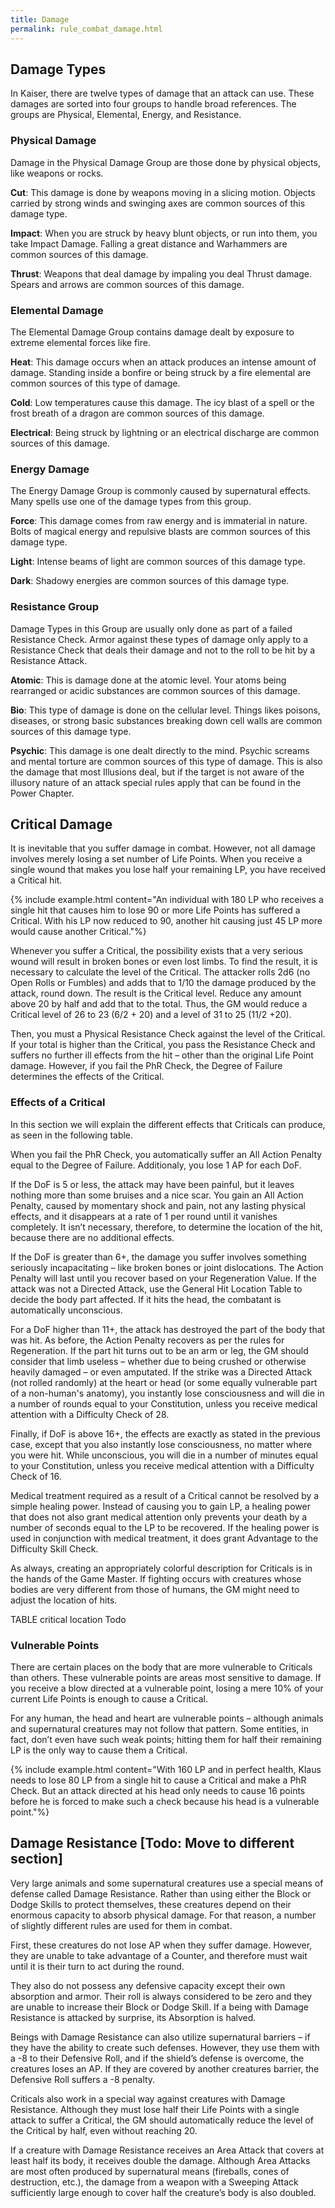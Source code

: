 ```yaml
---
title: Damage
permalink: rule_combat_damage.html
---
```


## Damage Types
In Kaiser, there are twelve types of damage that an attack can use. These damages are sorted into four groups to handle broad references. The groups are Physical, Elemental, Energy, and Resistance. 

### Physical Damage
Damage in the Physical Damage Group are those done by physical objects, like weapons or rocks.

**Cut**: This damage is done by weapons moving in a slicing motion. Objects carried by strong winds and swinging axes are common sources of this damage type.

**Impact**: When you are struck by heavy blunt objects, or run into them, you take Impact Damage. Falling a great distance and Warhammers are common sources of this damage.

**Thrust**: Weapons that deal damage by impaling you deal Thrust damage. Spears and arrows are common sources of this damage.

### Elemental Damage
The Elemental Damage Group contains damage dealt by exposure to extreme elemental forces like fire.

**Heat**: This damage occurs when an attack produces an intense amount of damage. Standing inside a bonfire or being struck by a fire elemental are common sources of this type of damage.

**Cold**: Low temperatures cause this damage. The icy blast of a spell or the frost breath of a dragon are common sources of this damage.

**Electrical**: Being struck by lightning or an electrical discharge are common sources of this damage.

### Energy Damage
The Energy Damage Group is commonly caused by supernatural effects. Many spells use one of the damage types from this group.

**Force**: This damage comes from raw energy and is immaterial in nature. Bolts of magical energy and repulsive blasts are common sources of this damage type.

**Light**: Intense beams of light are common sources of this damage type.

**Dark**: Shadowy energies are common sources of this damage type.

### Resistance Group
Damage Types in this Group are usually only done as part of a failed Resistance Check. Armor against these types of damage only apply to a Resistance Check that deals their damage and not to the roll to be hit by a Resistance Attack.

**Atomic**: This is damage done at the atomic level. Your atoms being rearranged or acidic substances are common sources of this damage.

**Bio**: This type of damage is done on the cellular level. Things likes poisons, diseases, or strong basic substances breaking down cell walls are common sources of this damage type.

**Psychic**: This damage is one dealt directly to the mind. Psychic screams and mental torture are common sources of this type of damage. This is also the damage that most Illusions deal, but if the target is not aware of the illusory nature of an attack special rules apply that can be found in the Power Chapter.

## Critical Damage
It is inevitable that you suffer damage in combat. However, not all damage involves merely losing a set number of Life Points. When you receive a single wound that makes you lose half your remaining LP, you have received a Critical hit. 

{% include example.html content="An individual with 180 LP who receives a single hit that causes him to lose 90 or more Life Points has suffered a Critical. With his LP now reduced to 90, another hit causing just 45 LP more would cause another Critical."%}

Whenever you suffer a Critical, the possibility exists that a very serious wound will result in broken bones or even lost limbs. To find the result, it is necessary to calculate the level of the Critical. The attacker rolls 2d6 (no Open Rolls or Fumbles) and adds that to 1/10 the damage produced by the attack, round down. The result is the Critical level. Reduce any amount above 20 by half and add that to the total. Thus, the GM would reduce a Critical level of 26 to 23 (6/2 + 20) and a level of 31 to 25 (11/2 +20).

Then, you must a Physical Resistance Check against the level of the Critical. If your total is higher than the Critical, you pass the Resistance Check and suffers no further ill effects from the hit – other than the original Life Point damage. However, if you fail the PhR Check, the Degree of Failure determines the effects of the Critical.

### Effects of a Critical
In this section we will explain the different effects that Criticals can produce, as seen in the following table.

When you fail the PhR Check, you automatically suffer an All Action Penalty equal to the Degree of Failure. Additionaly, you lose 1 AP for each DoF. 

If the DoF is 5 or less, the attack may have been painful, but it leaves nothing more than some bruises and a nice scar. You gain an All Action Penalty, caused by momentary shock and pain, not any lasting physical effects, and it disappears at a rate of 1 per round until it vanishes completely. It isn’t necessary, therefore, to determine the location of the hit, because there are no additional effects.

If the DoF is greater than 6+, the damage you suffer involves something seriously incapacitating – like broken bones or joint dislocations. The Action Penalty will last until you recover based on your Regeneration Value. If the attack was not a Directed Attack, use the General Hit Location Table to decide the body part affected. If it hits the head, the combatant is automatically unconscious.

For a DoF higher than 11+, the attack has destroyed the part of the body that was hit. As before, the Action Penalty recovers as per the rules for Regeneration. If the part hit turns out to be an arm or leg, the GM should consider that limb useless – whether due to being crushed or otherwise heavily damaged – or even amputated. If the strike was a Directed Attack (not rolled randomly) at the heart or head (or some equally vulnerable part of a non-human's anatomy), you instantly lose consciousness and will die in a number of rounds equal to your Constitution, unless you receive medical attention with a Difficulty Check of 28. 

Finally, if DoF is above 16+, the effects are exactly as stated in the previous case, except that you also instantly lose consciousness, no matter where you were hit. While unconscious, you will die in a number of minutes equal to your Constitution, unless you receive medical attention with a Difficulty Check of 16.

Medical treatment required as a result of a Critical cannot be resolved by a simple healing power. Instead of causing you to gain LP, a healing power that does not also grant medical attention only prevents your death by a number of seconds equal to the LP to be recovered. If the healing power is used in conjunction with medical treatment, it does grant Advantage to the Difficulty Skill Check.

As always, creating an appropriately colorful description for Criticals is in the hands of the Game Master. If fighting occurs with creatures whose bodies are very different from those of humans, the GM might need to adjust the location of hits.

TABLE critical location Todo

### Vulnerable Points
There are certain places on the body that are more vulnerable to Criticals than others. These vulnerable points are areas most sensitive to damage. If you receive a blow directed at a vulnerable point, losing a mere 10% of your current Life Points is enough to cause a Critical.

For any human, the head and heart are vulnerable points – although animals and supernatural creatures may not follow that pattern. Some entities, in fact, don’t even have such weak points; hitting them for half their remaining LP is the only way to cause them a Critical.

{% include example.html content="With 160 LP and in perfect health, Klaus needs to lose 80 LP from a single hit to cause a Critical and make a PhR Check. But an attack directed at his head only needs to cause 16 points before he is forced to make such a check because his head is a vulnerable point."%}

## Damage Resistance [Todo: Move to different section]
Very large animals and some supernatural creatures use a special means of defense called Damage Resistance. Rather than using either the Block or Dodge Skills to protect themselves, these creatures depend on their enormous capacity to absorb physical damage. For that reason, a number of slightly different rules are used for them in combat.

First, these creatures do not lose AP when they suffer damage. However, they are unable to take advantage of a Counter, and therefore must wait until it is their turn to act during the round.

They also do not possess any defensive capacity except their own absorption and armor. Their roll is always considered to be zero and they are unable to increase their Block or Dodge Skill. If a being with Damage Resistance is attacked by surprise, its Absorption is halved.

Beings with Damage Resistance can also utilize supernatural barriers – if they have the ability to create such defenses. However, they use them with a -8 to their Defensive Roll, and if the shield’s defense is overcome, the creatures loses an AP. If they are covered by another creatures barrier, the Defensive Roll suffers a -8 penalty.

Criticals also work in a special way against creatures with Damage Resistance. Although they must lose half their Life Points with a single attack to suffer a Critical, the GM should automatically reduce the level of the Critical by half, even without reaching 20. 

If a creature with Damage Resistance receives an Area Attack that covers at least half its body, it receives double the damage. Although Area Attacks are most often produced by supernatural means (fireballs, cones of destruction, etc.), the damage from a weapon with a Sweeping Attack sufficiently large enough to cover half the creature’s body is also doubled.